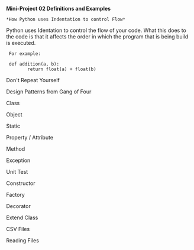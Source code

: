 **Mini-Project 02 Definitions and Examples**


	*How Python uses Indentation to control Flow*
	
Python uses Identation to control the flow of your code. What this does to the code is that it affects the
order in which the program that is being build is executed. 

     For example:
	 
	 def addition(a, b):
			return float(a) + float(b)
			
			



Don't Repeat Yourself



Design Patterns from Gang of Four



Class



Object



Static



Property / Attribute



Method



Exception



Unit Test



Constructor



Factory



Decorator



Extend Class



CSV Files



Reading Files
